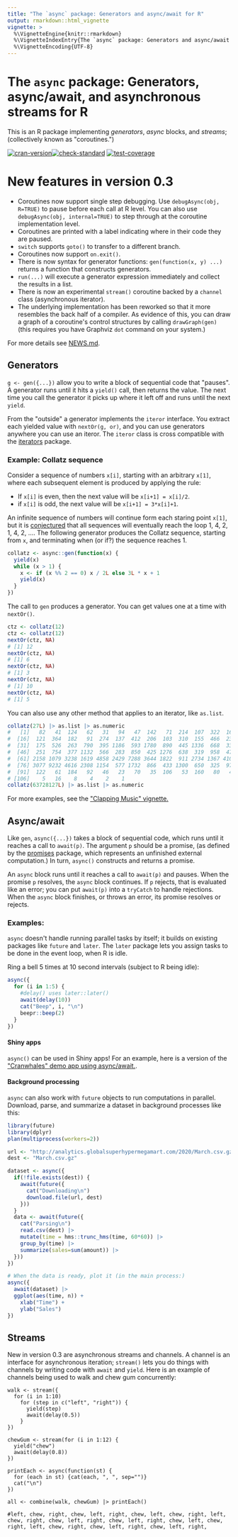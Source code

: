 ```yaml
---
title: "The `async` package: Generators and async/await for R"
output: rmarkdown::html_vignette
vignette: >
  %\VignetteEngine{knitr::rmarkdown}
  %\VignetteIndexEntry{The `async` package: Generators and async/await for R}
  %\VignetteEncoding{UTF-8}
---
```


# The `async` package: Generators, async/await, and asynchronous streams for R

This is an R package implementing *generators*, *async* blocks, and *streams*; (collectively known as "coroutines.")

[![cran-version](https://www.r-pkg.org/badges/version/async?color=purple)](https://cran.r-project.org/package=async)[![check-standard](https://github.com/crowding/async/actions/workflows/check-standard.yaml/badge.svg)](https://github.com/crowding/async/actions/workflows/check-standard.yaml)
[![test-coverage](https://github.com/crowding/async/actions/workflows/test-coverage.yaml/badge.svg)](https://github.com/crowding/async/actions/workflows/test-coverage.yaml)

# New features in version 0.3

* Coroutines now support single step debugging. Use `debugAsync(obj, R=TRUE)` to pause before each call at R level. You can also use `debugAsync(obj, internal=TRUE)` to step through at the coroutine implementation level.
* Coroutines are printed with a label indicating where in their code they are paused.
* `switch` supports `goto()` to transfer to a different branch.
* Coroutines now support `on.exit()`.
* There is now syntax for generator functions: `gen(function(x, y) ...)` returns a function that constructs generators.
* `run(...)` will execute a generator expression immediately and collect the results in a list.
* There is now an experimental `stream()` coroutine backed by a `channel` class (asynchronous iterator).
* The underlying implementation has been reworked so that it more resembles the back half of a compiler. As evidence of this, you can draw a graph of a coroutine's control structures by calling `drawGraph(gen)` (this requires you have Graphviz `dot` command on your system.)

[news]: https://github.com/crowding/async/blob/main/NEWS.md
For more details see [NEWS.md][news].

## Generators

`g <- gen({...})` allow you to write a block of sequential code that
"pauses". A generator runs until it hits a `yield()` call, then
returns the value. The next time you call the generator it picks up
where it left off and runs until the next `yield`.

[iterators]: https://CRAN.R-project.org/package=iterators

From the "outside" a generator implements the `iteror` interface.  You
extract each yielded value with `nextOr(g, or)`, and you can use
generators anywhere you can use an iteror. The `iteror` class is
cross compatible with the [iterators][] package.

### Example: Collatz sequence

Consider a sequence of numbers `x[i]`, starting with an arbitrary `x[1]`, where
each subsequent element is produced by applying the rule:

* If `x[i]` is even, then the next value will be `x[i+1] = x[i]/2`.
* if `x[i]` is odd,  the next value will be `x[i+1] = 3*x[i]+1`.

[conjectured]: https://en.wikipedia.org/wiki/Collatz_conjecture
An infinite sequence of numbers will continue form each staring point
`x[1]`, but it is [conjectured][] that all sequences will
eventually reach the loop 1, 4, 2, 1, 4, 2, .... The following
generator produces the Collatz sequence, starting from `x`, and
terminating when (or if?) the sequence reaches 1.

```r
collatz <- async::gen(function(x) {
  yield(x)
  while (x > 1) {
    x <- if (x %% 2 == 0) x / 2L else 3L * x + 1
    yield(x)
  }
})
```

The call to `gen` produces a generator. You can get values one at a
time with `nextOr()`.

```r
ctz <- collatz(12)
ctz <- collatz(12)
nextOr(ctz, NA)
# [1] 12
nextOr(ctz, NA)
# [1] 6
nextOr(ctz, NA)
# [1] 3
nextOr(ctz, NA)
# [1] 10
nextOr(ctz, NA)
# [1] 5
```

You can also use any other method that applies to an iterator, like `as.list`.

```r
collatz(27L) |> as.list |> as.numeric
#   [1]   82   41  124   62   31   94   47  142   71  214  107  322  161  484  242
#  [16]  121  364  182   91  274  137  412  206  103  310  155  466  233  700  350
#  [31]  175  526  263  790  395 1186  593 1780  890  445 1336  668  334  167  502
#  [46]  251  754  377 1132  566  283  850  425 1276  638  319  958  479 1438  719
#  [61] 2158 1079 3238 1619 4858 2429 7288 3644 1822  911 2734 1367 4102 2051 6154
#  [76] 3077 9232 4616 2308 1154  577 1732  866  433 1300  650  325  976  488  244
#  [91]  122   61  184   92   46   23   70   35  106   53  160   80   40   20   10
# [106]    5   16    8    4    2    1
collatz(63728127L) |> as.list |> as.numeric
```

For more examples, see the ["Clapping Music" vignette.](https://crowding.github.io/async/articles/clapping.html)

## Async/await

[promises]: https://rstudio.github.io/promises/ "promises"
Like `gen`, `async({...})` takes a block of sequential code, which
runs until it reaches a call to `await(p)`. The argument `p` should be
a promise, (as defined by the [promises] package, which
represents an unfinished external computation.) In turn, `async()`
constructs and returns a promise.

An `async` block runs until it reaches a call to `await(p)` and
pauses.  When the promise `p` resolves, the `async` block continues.
If `p` rejects, that is evaluated like an error; you can put
`await(p)` into a `tryCatch` to handle rejections. When the `async`
block finishes, or throws an error, its promise resolves or rejects.

### Examples:

`async` doesn't handle running parallel tasks by itself; it builds on existing
packages like `future` and `later`. The `later` package lets you
assign tasks to be done in the event loop, when R is idle.

Ring a bell 5 times at 10 second intervals (subject to R being idle):

```r
async({
  for (i in 1:5) {
    #delay() uses later::later()
    await(delay(10))
    cat("Beep", i, "\n")
    beepr::beep(2)
  }
})
```

#### Shiny apps

[cranwhales]: https://github.com/crowding/cranwhales-await
`async()` can be used in Shiny apps! For an example, here is a version
of the ["Cranwhales" demo app using async/await.][cranwhales].

#### Background processing

`async` can also work with `future` objects to run computations in parallel.
Download, parse, and summarize a dataset in background processes like this:

```r
library(future)
library(dplyr)
plan(multiprocess(workers=2))

url <- "http://analytics.globalsuperhypermegamart.com/2020/March.csv.gz"
dest <- "March.csv.gz"

dataset <- async({
  if(!file.exists(dest)) {
    await(future({
      cat("Downloading\n")
      download.file(url, dest)
    }))
  }
  data <- await(future({
    cat("Parsing\n")
    read.csv(dest) |>
    mutate(time = hms::trunc_hms(time, 60*60)) |>
    group_by(time) |>
    summarize(sales=sum(amount)) |>
  }))
})

# When the data is ready, plot it (in the main process:)
async({
  await(dataset) |>
  ggplot(aes(time, n)) +
    xlab("Time") +
    ylab("Sales")
})
```

## Streams

New in version 0.3 are asynchronous streams and channels. A channel is
an interface for asynchronous iteration; `stream()` lets you do things
with channels by writing code with `await` and `yield`. Here is an
example of channels being used to walk and chew gum concurrently:

```{R}
walk <- stream({
  for (i in 1:10)
    for (step in c("left", "right")) {
      yield(step)
      await(delay(0.5))
    }
})

chewGum <- stream(for (i in 1:12) {
  yield("chew")
  await(delay(0.8))
})

printEach <- async(function(st) {
  for (each in st) {cat(each, ", ", sep="")}
  cat("\n")
})

all <- combine(walk, chewGum) |> printEach()

#left, chew, right, chew, left, right, chew, left, chew, right, left, chew, right, chew, left, right, chew, left, right, chew, left, chew, right, left, chew, right, chew, left, right, chew, left, right, 
```
